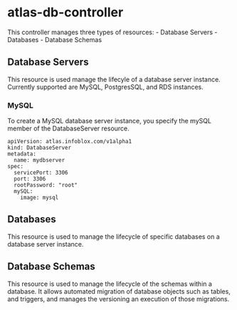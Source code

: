 # atlas-db-controller

This controller manages three types of resources:
	- Database Servers
	- Databases
	- Database Schemas

## Database Servers

This resource is used manage the lifecyle of a database server instance. Currently
supported are MySQL, PostgresSQL, and RDS instances.

### MySQL

To create a MySQL database server instance, you specify the mySQL member of the
DatabaseServer resource.

```
apiVersion: atlas.infoblox.com/v1alpha1
kind: DatabaseServer
metadata:
  name: mydbserver
spec:
  servicePort: 3306
  port: 3306
  rootPassword: "root"
  mySQL:
    image: mysql
```

## Databases

This resource is used to manage the lifecycle of specific databases on a database
server instance.

## Database Schemas

This resource is used to manage the lifecycle of the schemas within a database. It
allows automated migration of database objects such as tables, and triggers, and
manages the versioning an execution of those migrations.
